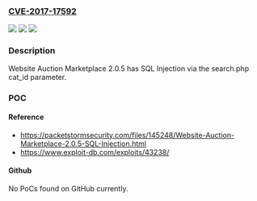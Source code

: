 ### [CVE-2017-17592](https://cve.mitre.org/cgi-bin/cvename.cgi?name=CVE-2017-17592)
![](https://img.shields.io/static/v1?label=Product&message=n%2Fa&color=blue)
![](https://img.shields.io/static/v1?label=Version&message=n%2Fa&color=blue)
![](https://img.shields.io/static/v1?label=Vulnerability&message=n%2Fa&color=brighgreen)

### Description

Website Auction Marketplace 2.0.5 has SQL Injection via the search.php cat_id parameter.

### POC

#### Reference
- https://packetstormsecurity.com/files/145248/Website-Auction-Marketplace-2.0.5-SQL-Injection.html
- https://www.exploit-db.com/exploits/43238/

#### Github
No PoCs found on GitHub currently.


